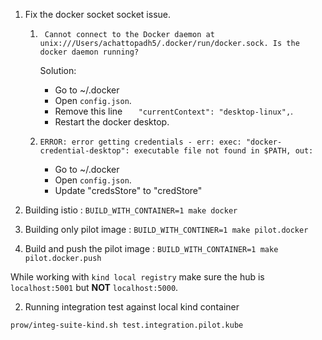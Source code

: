 1. Fix the docker socket  socket issue.   

   1. ``` Cannot connect to the Docker daemon at unix:///Users/achattopadh5/.docker/run/docker.sock. Is the docker daemon running?```
  
        Solution: 
         * Go to ~/.docker
         * Open `config.json`.
         * Remove this line `	"currentContext": "desktop-linux",`.
         * Restart the docker desktop.
     2. ```ERROR: error getting credentials - err: exec: "docker-credential-desktop": executable file not found in $PATH, out: ```
         * Go to ~/.docker
         * Open `config.json`.
         * Update "credsStore" to "credStore"
          

2. Building istio : `BUILD_WITH_CONTAINER=1 make docker`
3. Building only pilot image : `BUILD_WITH_CONTINER=1 make pilot.docker`
4. Build and push the pilot image : `BUILD_WITH_CONTAINER=1 make  pilot.docker.push`


While working with `kind local registry` make sure the hub is `localhost:5001`  but __NOT__ `localhost:5000`.

2. Running integration test against local kind container
```bash
prow/integ-suite-kind.sh test.integration.pilot.kube
```




